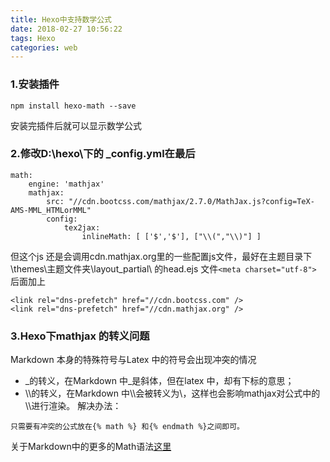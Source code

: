 ```yaml
---
title: Hexo中支持数学公式
date: 2018-02-27 10:56:22
tags: Hexo
categories: web
---
```

### 1.安装插件
```
npm install hexo-math --save
```
安装完插件后就可以显示数学公式
### 2.修改D:\hexo\下的 _config.yml在最后
```
math:
    engine: 'mathjax'
    mathjax:
        src: "//cdn.bootcss.com/mathjax/2.7.0/MathJax.js?config=TeX-AMS-MML_HTMLorMML"
        config:
            tex2jax:
                inlineMath: [ ['$','$'], ["\\(","\\)"] ]
```
<!--more-->
但这个js 还是会调用cdn.mathjax.org里的一些配置js文件，最好在主题目录下
\themes\主题文件夹\layout\_partial\ 的head.ejs 文件`<meta charset="utf-8">`
后面加上
```
<link rel="dns-prefetch" href="//cdn.bootcss.com" />
<link rel="dns-prefetch" href="//cdn.mathjax.org" />
```
### 3.Hexo下mathjax 的转义问题
Markdown 本身的特殊符号与Latex 中的符号会出现冲突的情况

- \_的转义，在Markdown 中\_是斜体，但在latex 中，却有下标的意思；
- \\\的转义，在Markdown 中\\\会被转义为\，这样也会影响mathjax对公式中的\\\进行渲染。
解决办法：
```
只需要有冲突的公式放在{% math %} 和{% endmath %}之间即可。
```
关于Markdown中的更多的Math语法[这里](https://khan.github.io/KaTeX/function-support.html)